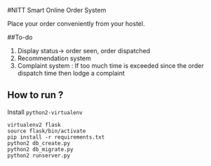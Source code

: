 #NITT Smart Online Order System

Place your order conveniently from your hostel.

##To-do 

1. Display status-> order seen, order dispatched
2. Recommendation system
3. Complaint system : If too much time is exceeded since the order dispatch time then lodge a complaint

## How to run ?
Install `python2-virtualenv`
```
virtualenv2 flask
source flask/bin/activate
pip install -r requirements.txt
python2 db_create.py
python2 db_migrate.py
python2 runserver.py
```
